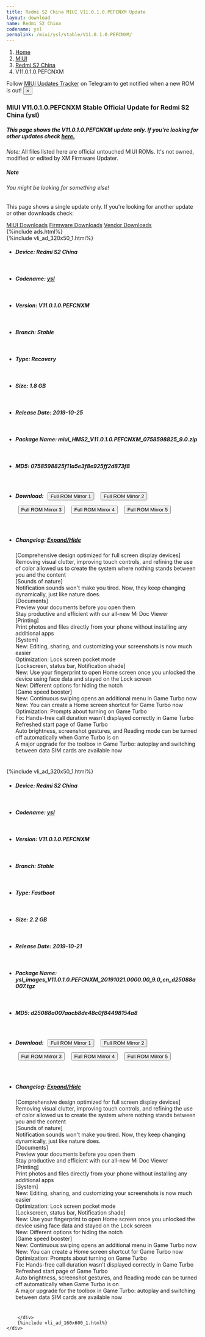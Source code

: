 ```yaml
---
title: Redmi S2 China MIUI V11.0.1.0.PEFCNXM Update
layout: download
name: Redmi S2 China
codename: ysl
permalink: /miui/ysl/stable/V11.0.1.0.PEFCNXM/
---
```

<nav aria-label="breadcrumb">
    <ol class="breadcrumb">
        <li class="breadcrumb-item"><a href="/">Home</a></li>
        <li class="breadcrumb-item"><a href="/miui/">MIUI</a></li>
        <li class="breadcrumb-item"><a href="/miui/ysl/">Redmi S2 China</a></li>
        <li class="breadcrumb-item active" aria-current="page">V11.0.1.0.PEFCNXM</li>
    </ol>
</nav>
<div class="alert alert-primary alert-dismissible fade show" role="alert">
    Follow <a href="https://t.me/MIUIUpdatesTracker" class="alert-link">MIUI Updates Tracker</a> on Telegram to get
    notified when a new ROM is out!
    <button type="button" class="close" data-dismiss="alert" aria-label="Close">
        <span aria-hidden="true">&times;</span>
    </button>
</div>
<div class="col-12 mx-auto">
    <h3 class="title bg-light p-2 rounded">MIUI V11.0.1.0.PEFCNXM Stable Official Update for Redmi S2 China (ysl)</h3>
    <h5>This page shows the V11.0.1.0.PEFCNXM update only. If you're looking for other updates check
        <a href="/miui/ysl/">here.</a></h5>
    <p><i>Note: </i>All files listed here are official untouched MIUI ROMs.
        It's not owned, modified or edited by XM Firmware Updater.</p>
    <div class="card">
        <div class="card-body">
            <h5 class="card-title">Note</h5>
            <h6 class="card-subtitle mb-2 text-muted">You might be looking for something else!</h6>
            <p class="card-text">This page shows a single update only.
                If you're looking for another update or other downloads check:</p>
            <a href="/miui/" class="card-link">MIUI Downloads</a>
            <a href="/firmware/" class="card-link">Firmware Downloads</a>
            <a href="/vendor/" class="card-link">Vendor Downloads</a>
        </div>
    </div>
    {%include ads.html%}
    <div class="row justify-content-center">
        <div class="col-10" id="downloads">
                    <div class="card card-body">
            {%include vli_ad_320x50_1.html%}
            <ul class="list-unstyled">
                <li style="padding-bottom: 10px;">
                    <h5><b>Device: </b>Redmi S2 China</h5>
                </li>
                <li style="padding-bottom: 10px;">
                    <h5><b>Codename: </b> <a href="/miui/ysl/" target="_blank">ysl</a> </h5>
                </li>
                <li style="padding-bottom: 10px;">
                    <h5><b>Version: </b>V11.0.1.0.PEFCNXM</h5>
                </li>
                <li style="padding-bottom: 10px;">
                    <h5><b>Branch: </b>Stable</h5>
                </li>
                <li style="padding-bottom: 10px;">
                    <h5><b>Type: </b>Recovery</h5>
                </li>
                <li style="padding-bottom: 10px;">
                    <h5><b>Size: </b>1.8 GB</h5>
                </li>
                <li style="padding-bottom: 10px;">
                    <h5><b>Release Date: </b>2019-10-25</h5>
                </li>
                <li style="padding-bottom: 10px;">
                    <h5><b>Package Name: </b><span id="filename" class="text-dark">miui_HMS2_V11.0.1.0.PEFCNXM_0758598825_9.0.zip</span></h5>
                </li>
                <li style="padding-bottom: 10px;">
                    <h5><b>MD5: </b><span id="md5" class="text-muted">0758598825f11a5e3f8e925ff2d873f8</span></h5>
                </li>
                <li style="padding-bottom: 10px;">
                    <h5><b>Download: </b> <button type="button" id="download" class="btn btn-primary" style="margin: 7px;" onclick="window.open('https://cdnorg.d.miui.com/V11.0.1.0.PEFCNXM/miui_HMS2_V11.0.1.0.PEFCNXM_0758598825_9.0.zip', '_blank');"><i class="fa fa-download"></i> Full ROM Mirror 1</button> <button type="button" id="download" class="btn btn-primary" style="margin: 7px;" onclick="window.open('https://bkt-sgp-miui-ota-update-alisgp.oss-ap-southeast-1.aliyuncs.com/V11.0.1.0.PEFCNXM/miui_HMS2_V11.0.1.0.PEFCNXM_0758598825_9.0.zip', '_blank');"><i class="fa fa-download"></i> Full ROM Mirror 2</button> <button type="button" id="download" class="btn btn-primary" style="margin: 7px;" onclick="window.open('https://bn.d.miui.com/V11.0.1.0.PEFCNXM/miui_HMS2_V11.0.1.0.PEFCNXM_0758598825_9.0.zip', '_blank');"><i class="fa fa-download"></i> Full ROM Mirror 3</button> <button type="button" id="download" class="btn btn-primary" style="margin: 7px;" onclick="window.open('https://bigota.d.miui.com/V11.0.1.0.PEFCNXM/miui_HMS2_V11.0.1.0.PEFCNXM_0758598825_9.0.zip', '_blank');"><i class="fa fa-download"></i> Full ROM Mirror 4</button> <button type="button" id="download" class="btn btn-primary" style="margin: 7px;" onclick="window.open('https://hugeota.d.miui.com/V11.0.1.0.PEFCNXM/miui_HMS2_V11.0.1.0.PEFCNXM_0758598825_9.0.zip', '_blank');"><i class="fa fa-download"></i> Full ROM Mirror 5</button></h5>
                </li>
                <li style="padding-bottom: 10px;">
                    <h5><b>Changelog: </b><a href="#ysl_1_changelog" data-toggle="collapse" role="button"
                            aria-expanded="false" aria-controls="ysl_1_changelog"> <i class="fa fa-arrow-down"
                                aria-hidden="true"></i> Expand/Hide</a></h5>
                    <div class="collapse" id="ysl_1_changelog">
                        <p id="changelog_text">[Comprehensive design optimized for full screen display devices]<br>Removing visual clutter, improving touch controls, and refining the use of color allowed us to create the system where nothing stands between you and the content<br>[Sounds of nature]<br>Notification sounds won't make you tired. Now, they keep changing dynamically, just like nature does.<br>[Documents]<br>Preview your documents before you open them<br>Stay productive and efficient with our all-new Mi Doc Viewer<br>[Printing]<br>Print photos and files directly from your phone without installing any additional apps<br>[System]<br>New: Editing, sharing, and customizing your screenshots is now much easier<br>Optimization: Lock screen pocket mode<br>[Lockscreen, status bar, Notification shade]<br>New: Use your fingerprint to open Home screen once you unlocked the device using face data and stayed on the Lock screen<br>New: Different options for hiding the notch<br>[Game speed booster]<br>New: Continuous swiping opens an additional menu in Game Turbo now<br>New: You can create a Home screen shortcut for Game Turbo now<br>Optimization: Prompts about turning on Game Turbo<br>Fix: Hands-free call duration wasn't displayed correctly in Game Turbo<br>Refreshed start page of Game Turbo<br>Auto brightness, screenshot gestures, and Reading mode can be turned off automatically when Game Turbo is on<br>A major upgrade for the toolbox in Game Turbo: autoplay and switching between data SIM cards are available now</p>
                    </div>
                </li>
            </ul>
        </div>
        <div class="card card-body">
            {%include vli_ad_320x50_1.html%}
            <ul class="list-unstyled">
                <li style="padding-bottom: 10px;">
                    <h5><b>Device: </b>Redmi S2 China</h5>
                </li>
                <li style="padding-bottom: 10px;">
                    <h5><b>Codename: </b> <a href="/miui/ysl/" target="_blank">ysl</a> </h5>
                </li>
                <li style="padding-bottom: 10px;">
                    <h5><b>Version: </b>V11.0.1.0.PEFCNXM</h5>
                </li>
                <li style="padding-bottom: 10px;">
                    <h5><b>Branch: </b>Stable</h5>
                </li>
                <li style="padding-bottom: 10px;">
                    <h5><b>Type: </b>Fastboot</h5>
                </li>
                <li style="padding-bottom: 10px;">
                    <h5><b>Size: </b>2.2 GB</h5>
                </li>
                <li style="padding-bottom: 10px;">
                    <h5><b>Release Date: </b>2019-10-21</h5>
                </li>
                <li style="padding-bottom: 10px;">
                    <h5><b>Package Name: </b><span id="filename" class="text-dark">ysl_images_V11.0.1.0.PEFCNXM_20191021.0000.00_9.0_cn_d25088a007.tgz</span></h5>
                </li>
                <li style="padding-bottom: 10px;">
                    <h5><b>MD5: </b><span id="md5" class="text-muted">d25088a007aacb8de48c0f84498154a8</span></h5>
                </li>
                <li style="padding-bottom: 10px;">
                    <h5><b>Download: </b> <button type="button" id="download" class="btn btn-primary" style="margin: 7px;" onclick="window.open('https://cdnorg.d.miui.com/V11.0.1.0.PEFCNXM/ysl_images_V11.0.1.0.PEFCNXM_20191021.0000.00_9.0_cn_d25088a007.tgz', '_blank');"><i class="fa fa-download"></i> Full ROM Mirror 1</button> <button type="button" id="download" class="btn btn-primary" style="margin: 7px;" onclick="window.open('https://bkt-sgp-miui-ota-update-alisgp.oss-ap-southeast-1.aliyuncs.com/V11.0.1.0.PEFCNXM/ysl_images_V11.0.1.0.PEFCNXM_20191021.0000.00_9.0_cn_d25088a007.tgz', '_blank');"><i class="fa fa-download"></i> Full ROM Mirror 2</button> <button type="button" id="download" class="btn btn-primary" style="margin: 7px;" onclick="window.open('https://bn.d.miui.com/V11.0.1.0.PEFCNXM/ysl_images_V11.0.1.0.PEFCNXM_20191021.0000.00_9.0_cn_d25088a007.tgz', '_blank');"><i class="fa fa-download"></i> Full ROM Mirror 3</button> <button type="button" id="download" class="btn btn-primary" style="margin: 7px;" onclick="window.open('https://bigota.d.miui.com/V11.0.1.0.PEFCNXM/ysl_images_V11.0.1.0.PEFCNXM_20191021.0000.00_9.0_cn_d25088a007.tgz', '_blank');"><i class="fa fa-download"></i> Full ROM Mirror 4</button> <button type="button" id="download" class="btn btn-primary" style="margin: 7px;" onclick="window.open('https://hugeota.d.miui.com/V11.0.1.0.PEFCNXM/ysl_images_V11.0.1.0.PEFCNXM_20191021.0000.00_9.0_cn_d25088a007.tgz', '_blank');"><i class="fa fa-download"></i> Full ROM Mirror 5</button></h5>
                </li>
                <li style="padding-bottom: 10px;">
                    <h5><b>Changelog: </b><a href="#ysl_2_changelog" data-toggle="collapse" role="button"
                            aria-expanded="false" aria-controls="ysl_2_changelog"> <i class="fa fa-arrow-down"
                                aria-hidden="true"></i> Expand/Hide</a></h5>
                    <div class="collapse" id="ysl_2_changelog">
                        <p id="changelog_text">[Comprehensive design optimized for full screen display devices]<br>Removing visual clutter, improving touch controls, and refining the use of color allowed us to create the system where nothing stands between you and the content<br>[Sounds of nature]<br>Notification sounds won't make you tired. Now, they keep changing dynamically, just like nature does.<br>[Documents]<br>Preview your documents before you open them<br>Stay productive and efficient with our all-new Mi Doc Viewer<br>[Printing]<br>Print photos and files directly from your phone without installing any additional apps<br>[System]<br>New: Editing, sharing, and customizing your screenshots is now much easier<br>Optimization: Lock screen pocket mode<br>[Lockscreen, status bar, Notification shade]<br>New: Use your fingerprint to open Home screen once you unlocked the device using face data and stayed on the Lock screen<br>New: Different options for hiding the notch<br>[Game speed booster]<br>New: Continuous swiping opens an additional menu in Game Turbo now<br>New: You can create a Home screen shortcut for Game Turbo now<br>Optimization: Prompts about turning on Game Turbo<br>Fix: Hands-free call duration wasn't displayed correctly in Game Turbo<br>Refreshed start page of Game Turbo<br>Auto brightness, screenshot gestures, and Reading mode can be turned off automatically when Game Turbo is on<br>A major upgrade for the toolbox in Game Turbo: autoplay and switching between data SIM cards are available now</p>
                    </div>
                </li>
            </ul>
        </div>

        </div>
        {%include vli_ad_160x600_1.html%}
    </div>
</div>
